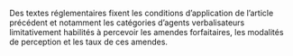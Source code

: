 Des textes réglementaires fixent les conditions d’application de l’article précédent et notamment les catégories d’agents verbalisateurs limitativement habilités à percevoir les amendes forfaitaires, les modalités de perception et les taux de ces amendes.